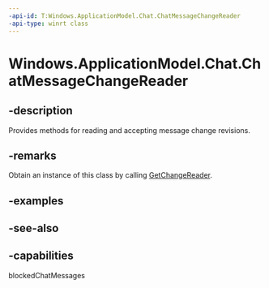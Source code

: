 ```yaml
---
-api-id: T:Windows.ApplicationModel.Chat.ChatMessageChangeReader
-api-type: winrt class
---
```


<!-- Class syntax.
public class ChatMessageChangeReader : Windows.ApplicationModel.Chat.IChatMessageChangeReader
-->

# Windows.ApplicationModel.Chat.ChatMessageChangeReader

## -description
Provides methods for reading and accepting message change revisions.

## -remarks
Obtain an instance of this class by calling [GetChangeReader](chatmessagechangetracker_getchangereader.md).

## -examples

## -see-also


## -capabilities
blockedChatMessages